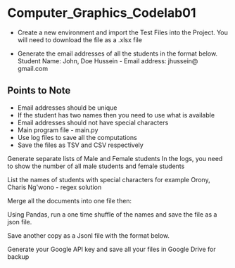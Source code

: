 # Computer_Graphics_Codelab01

- Create a new environment and import the Test Files into the Project. You will need to download the file as a .xlsx file
  
- Generate the email addresses of all the students in the format below. 
  Student Name: John, Doe Hussein - Email address: jhussein@ gmail.com
  
## Points to Note
* Email addresses should be unique
* If the student has two names then you need to use what is available
* Email addresses should not have special characters
* Main program file - main.py
* Use log files to save all the computations
* Save the files as TSV and CSV respectively
   
Generate separate lists of Male and Female students
In the logs, you need to show the number of all male students and female students
  
List the names of students with special characters for example Orony, Charis Ng'wono - regex solution
  
Merge all the documents into one file then:
  
Using Pandas, run a one time shuffle of the names and save the file as a json file.
  
Save another copy as a Jsonl file with the format below. 

Generate your Google API key and save all your files in Google Drive for backup
